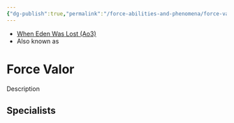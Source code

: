 ```yaml
---
{"dg-publish":true,"permalink":"/force-abilities-and-phenomena/force-valor/","tags":["light dark universal","control sense alter","forcepower"]}
---
```


- [When Eden Was Lost (Ao3)](https://archiveofourown.org/works/19334440/chapters/45992584)
- Also known as 

# Force Valor
Description

**Specialists**
- 